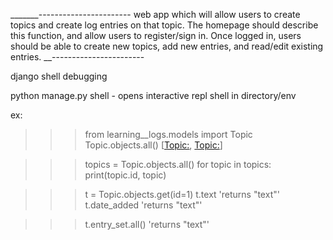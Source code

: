 _______-----------------------
web app which will allow users to create topics and create log entries 
on that topic. The homepage should describe this function, and allow
users to register/sign in. Once logged in, users should be able to
create new topics, add new entries, and read/edit existing entries.
__-----------------------

django shell debugging

python manage.py shell - opens interactive repl shell in directory/env

ex:
>>> from learning__logs.models import Topic
>>> Topic.objects.all()
[<Topic:>, <Topic:>]

>>> topics = Topic.objects.all()
>>> for topic in topics:
>>>     print(topic.id, topic)

>>> t = Topic.objects.get(id=1)
>>> t.text
'returns "text"'
>>> t.date_added
'returns "text"'

>>> t.entry_set.all()
'returns "text"'
